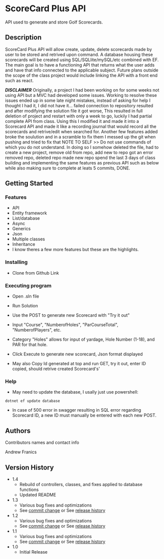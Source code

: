 # ScoreCard Plus API

API used to generate and store Golf Scorecards.

## Description

ScoreCard Plus API will allow create, update, delete scorecards made by user to be stored and retrived upon command.
A database housing these scorecards will be created using SQL/SQLlite/mySQL/etc combined with EF.
The main goal is to have a functioning API that returns what the user adds and have that info connected to the applicable subject.
Future plans outside the scope of the class project would include linking the API with a front end such as react.

***DISCLAIMER***
Originally, a project I had been working on for some weeks not using API but a MVC had developed some issues.
Working to resolve these issues ended up in some late night mistakes, instead of asking for help I thought I had it,
I did not have it... failed connection to repository resulted and after modifying the solution file it got worse,
This resulted in full deletion of project and restart with only a week to go, luckily I had partial complete API from class.
Using this I modified it and made it into a Scorecard API and made it like a recording journal that would record all the scorecards and retrive/edit when searched for.
Another few features added broke the soulution and in a scramble to fix them I messed up the git when pushing and tried to fix that
NOTE TO SELF >> Do not use commands of which you do not understand.
In doing so I somehow deleted the file, had to create a new project, remove old from repo, add new to repo got an error removed repo, deleted repo made new repo spend 
the last 3 days of class building and implementing the same features as previous API such as below while also making sure to complete at leats 5 commits, DONE. 

## Getting Started

### Features

* API
* Entity framework
* List/database
* Async
* Generics
* Json
* Multiple classes
* Inheritance
* I know theres a few more features but these are the highlights.



### Installing

* Clone from Github Link

### Executing program

* Open .sln file 
* Run Solution
* Use the POST to generate new Scorecard with "Try it out"
* Input "Course", "NumberofHoles", "ParCourseTotal", "NumberofPlayers", etc.
* Category "Holes" allows for input of yardage, Hole Number (1-18), and PAR for that hole.
* Click Execute to generate new scorecard, Json format displayed

* May also Copy Id generated at top and run GET, try it out, enter ID copied, should retrive created Scorecard's'

### Help
* May need to update the database, I usally just use powershell:
```
dotnet ef update database
```
* In case of 500 error in swagger resulting in SQL error regarding Scorecard ID, a new ID must manually be entered with each new POST.

## Authors

Contributors names and contact info

Andrew Franics



## Version History

* 1.4 
    * Rebuild of controllers, classes, and fixes applied to database functions
    * Updated README
* 1.3
    * Various bug fixes and optimizations
    * See [commit change]() or See [release history]()
* 1.2
    * Various bug fixes and optimizations
    * See [commit change]() or See [release history]()
* 1.1
    * Various bug fixes and optimizations
    * See [commit change]() or See [release history]()
* 1.0
    * Initial Release
 





